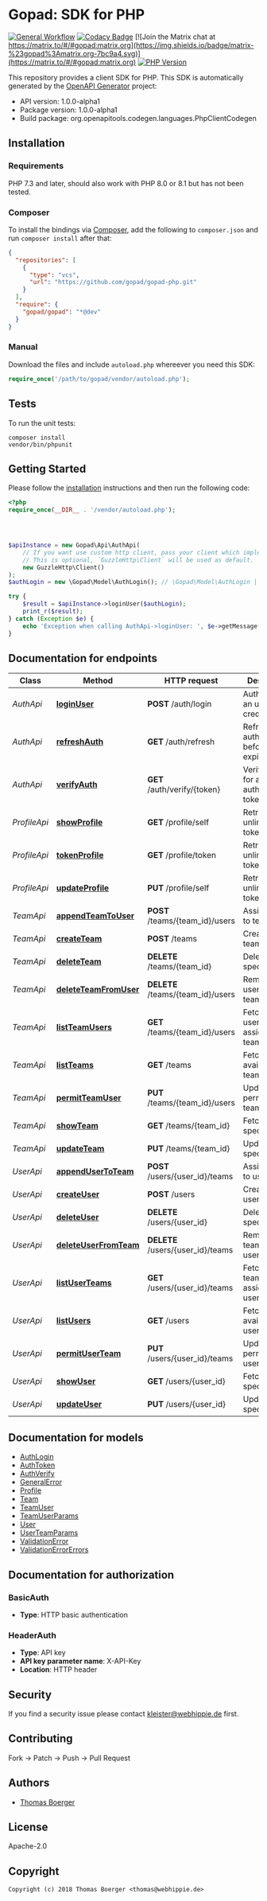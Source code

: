 # Gopad: SDK for PHP

[![General Workflow](https://github.com/gopad/gopad-php/actions/workflows/general.yml/badge.svg)](https://github.com/gopad/gopad-php/actions/workflows/general.yml) [![Codacy Badge](https://app.codacy.com/project/badge/Grade/35b2dc9119fe46f29cc53725ca5bf90b)](https://www.codacy.com/gh/gopad/gopad-php/dashboard?utm_source=github.com&amp;utm_medium=referral&amp;utm_content=gopad/gopad-php&amp;utm_campaign=Badge_Grade) [![Join the Matrix chat at https://matrix.to/#/#gopad:matrix.org](https://img.shields.io/badge/matrix-%23gopad%3Amatrix.org-7bc9a4.svg)](https://matrix.to/#/#gopad:matrix.org) [![PHP Version](https://badge.fury.io/ph/gopad%2Fgopad.svg)](https://badge.fury.io/ph/gopad%2Fgopad)

This repository provides a client SDK for PHP. This SDK is automatically
generated by the [OpenAPI Generator](https://openapi-generator.tech) project:

-   API version: 1.0.0-alpha1
-   Package version: 1.0.0-alpha1
-   Build package: org.openapitools.codegen.languages.PhpClientCodegen

## Installation

### Requirements

PHP 7.3 and later, should also work with PHP 8.0 or 8.1 but has not been tested.

### Composer

To install the bindings via [Composer](http://getcomposer.org/), add the
following to `composer.json` and run `composer install` after that:

```json
{
  "repositories": [
    {
      "type": "vcs",
      "url": "https://github.com/gopad/gopad-php.git"
    }
  ],
  "require": {
    "gopad/gopad": "*@dev"
  }
}
```

### Manual

Download the files and include `autoload.php` whereever you need this SDK:

```php
require_once('/path/to/gopad/vendor/autoload.php');
```

## Tests

To run the unit tests:

```console
composer install
vendor/bin/phpunit
```

## Getting Started

Please follow the [installation](#installation) instructions and then run the
following code:

```php
<?php
require_once(__DIR__ . '/vendor/autoload.php');




$apiInstance = new Gopad\Api\AuthApi(
    // If you want use custom http client, pass your client which implements `GuzzleHttp\ClientInterface`.
    // This is optional, `GuzzleHttp\Client` will be used as default.
    new GuzzleHttp\Client()
);
$authLogin = new \Gopad\Model\AuthLogin(); // \Gopad\Model\AuthLogin | The credentials to authenticate

try {
    $result = $apiInstance->loginUser($authLogin);
    print_r($result);
} catch (Exception $e) {
    echo 'Exception when calling AuthApi->loginUser: ', $e->getMessage(), PHP_EOL;
}

```

## Documentation for endpoints

Class | Method | HTTP request | Description
------------ | ------------- | ------------- | -------------
*AuthApi* | [**loginUser**](docs/Api/AuthApi.md#loginuser) | **POST** /auth/login | Authenticate an user by credentials
*AuthApi* | [**refreshAuth**](docs/Api/AuthApi.md#refreshauth) | **GET** /auth/refresh | Refresh an auth token before it expires
*AuthApi* | [**verifyAuth**](docs/Api/AuthApi.md#verifyauth) | **GET** /auth/verify/{token} | Verify validity for an authentication token
*ProfileApi* | [**showProfile**](docs/Api/ProfileApi.md#showprofile) | **GET** /profile/self | Retrieve an unlimited auth token
*ProfileApi* | [**tokenProfile**](docs/Api/ProfileApi.md#tokenprofile) | **GET** /profile/token | Retrieve an unlimited auth token
*ProfileApi* | [**updateProfile**](docs/Api/ProfileApi.md#updateprofile) | **PUT** /profile/self | Retrieve an unlimited auth token
*TeamApi* | [**appendTeamToUser**](docs/Api/TeamApi.md#appendteamtouser) | **POST** /teams/{team_id}/users | Assign a user to team
*TeamApi* | [**createTeam**](docs/Api/TeamApi.md#createteam) | **POST** /teams | Create a new team
*TeamApi* | [**deleteTeam**](docs/Api/TeamApi.md#deleteteam) | **DELETE** /teams/{team_id} | Delete a specific team
*TeamApi* | [**deleteTeamFromUser**](docs/Api/TeamApi.md#deleteteamfromuser) | **DELETE** /teams/{team_id}/users | Remove a user from team
*TeamApi* | [**listTeamUsers**](docs/Api/TeamApi.md#listteamusers) | **GET** /teams/{team_id}/users | Fetch all users assigned to team
*TeamApi* | [**listTeams**](docs/Api/TeamApi.md#listteams) | **GET** /teams | Fetch all available teams
*TeamApi* | [**permitTeamUser**](docs/Api/TeamApi.md#permitteamuser) | **PUT** /teams/{team_id}/users | Update user perms for team
*TeamApi* | [**showTeam**](docs/Api/TeamApi.md#showteam) | **GET** /teams/{team_id} | Fetch a specific team
*TeamApi* | [**updateTeam**](docs/Api/TeamApi.md#updateteam) | **PUT** /teams/{team_id} | Update a specific team
*UserApi* | [**appendUserToTeam**](docs/Api/UserApi.md#appendusertoteam) | **POST** /users/{user_id}/teams | Assign a team to user
*UserApi* | [**createUser**](docs/Api/UserApi.md#createuser) | **POST** /users | Create a new user
*UserApi* | [**deleteUser**](docs/Api/UserApi.md#deleteuser) | **DELETE** /users/{user_id} | Delete a specific user
*UserApi* | [**deleteUserFromTeam**](docs/Api/UserApi.md#deleteuserfromteam) | **DELETE** /users/{user_id}/teams | Remove a team from user
*UserApi* | [**listUserTeams**](docs/Api/UserApi.md#listuserteams) | **GET** /users/{user_id}/teams | Fetch all teams assigned to user
*UserApi* | [**listUsers**](docs/Api/UserApi.md#listusers) | **GET** /users | Fetch all available users
*UserApi* | [**permitUserTeam**](docs/Api/UserApi.md#permituserteam) | **PUT** /users/{user_id}/teams | Update team perms for user
*UserApi* | [**showUser**](docs/Api/UserApi.md#showuser) | **GET** /users/{user_id} | Fetch a specific user
*UserApi* | [**updateUser**](docs/Api/UserApi.md#updateuser) | **PUT** /users/{user_id} | Update a specific user


## Documentation for models

- [AuthLogin](docs/Model/AuthLogin.md)
- [AuthToken](docs/Model/AuthToken.md)
- [AuthVerify](docs/Model/AuthVerify.md)
- [GeneralError](docs/Model/GeneralError.md)
- [Profile](docs/Model/Profile.md)
- [Team](docs/Model/Team.md)
- [TeamUser](docs/Model/TeamUser.md)
- [TeamUserParams](docs/Model/TeamUserParams.md)
- [User](docs/Model/User.md)
- [UserTeamParams](docs/Model/UserTeamParams.md)
- [ValidationError](docs/Model/ValidationError.md)
- [ValidationErrorErrors](docs/Model/ValidationErrorErrors.md)

## Documentation for authorization


### BasicAuth

-   **Type**: HTTP basic authentication

### HeaderAuth

-   **Type**: API key
-   **API key parameter name**: X-API-Key
-   **Location**: HTTP header


## Security

If you find a security issue please contact kleister@webhippie.de first.

## Contributing

Fork -> Patch -> Push -> Pull Request

## Authors

-   [Thomas Boerger](https://github.com/tboerger)

## License

Apache-2.0

## Copyright

```console
Copyright (c) 2018 Thomas Boerger <thomas@webhippie.de>
```
